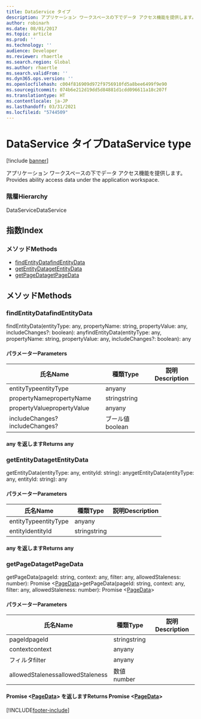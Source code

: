 ```yaml
---
title: DataService タイプ
description: アプリケーション ワークスペースの下でデータ アクセス機能を提供します。
author: robinarh
ms.date: 08/01/2017
ms.topic: article
ms.prod: ''
ms.technology: ''
audience: Developer
ms.reviewer: rhaertle
ms.search.region: Global
ms.author: rhaertle
ms.search.validFrom: ''
ms.dyn365.ops.version: ''
ms.openlocfilehash: c004f816909d972f9756910fd5a8bee6499f9e90
ms.sourcegitcommit: 074b6e212d19dd5d84881d1cdd096611a18c207f
ms.translationtype: HT
ms.contentlocale: ja-JP
ms.lasthandoff: 03/31/2021
ms.locfileid: "5744509"
---
```

# <a name="dataservice-type"></a><span data-ttu-id="92841-103">DataService タイプ</span><span class="sxs-lookup"><span data-stu-id="92841-103">DataService type</span></span>

[!include [banner](../../../../includes/banner.md)]

<span data-ttu-id="92841-104">アプリケーション ワークスペースの下でデータ アクセス機能を提供します。</span><span class="sxs-lookup"><span data-stu-id="92841-104">Provides ability access data under the application workspace.</span></span>

### <a name="hierarchy"></a><span data-ttu-id="92841-105">階層</span><span class="sxs-lookup"><span data-stu-id="92841-105">Hierarchy</span></span>

<span data-ttu-id="92841-106">DataService</span><span class="sxs-lookup"><span data-stu-id="92841-106">DataService</span></span> <br>

## <a name="index"></a><span data-ttu-id="92841-107">指数</span><span class="sxs-lookup"><span data-stu-id="92841-107">Index</span></span>

### <a name="methods"></a><span data-ttu-id="92841-108">メソッド</span><span class="sxs-lookup"><span data-stu-id="92841-108">Methods</span></span>

* [<span data-ttu-id="92841-109">findEntityData</span><span class="sxs-lookup"><span data-stu-id="92841-109">findEntityData</span></span>](services-business-logic-services-idataservice.md#findentitydata)
* [<span data-ttu-id="92841-110">getEntityData</span><span class="sxs-lookup"><span data-stu-id="92841-110">getEntityData</span></span>](services-business-logic-services-idataservice.md#getentitydata)
* [<span data-ttu-id="92841-111">getPageData</span><span class="sxs-lookup"><span data-stu-id="92841-111">getPageData</span></span>](services-business-logic-services-idataservice.md#getpagedata)

## <a name="methods"></a><span data-ttu-id="92841-112">メソッド</span><span class="sxs-lookup"><span data-stu-id="92841-112">Methods</span></span>

### <a name="findentitydata"></a><span data-ttu-id="92841-113">findEntityData</span><span class="sxs-lookup"><span data-stu-id="92841-113">findEntityData</span></span>


<span data-ttu-id="92841-114">findEntityData(entityType: any, propertyName: string, propertyValue: any, includeChanges?: boolean): any</span><span class="sxs-lookup"><span data-stu-id="92841-114">findEntityData(entityType: any, propertyName: string, propertyValue: any, includeChanges?: boolean): any</span></span>




#### <a name="parameters"></a><span data-ttu-id="92841-115">パラメーター</span><span class="sxs-lookup"><span data-stu-id="92841-115">Parameters</span></span>

| <span data-ttu-id="92841-116">氏名</span><span class="sxs-lookup"><span data-stu-id="92841-116">Name</span></span> | <span data-ttu-id="92841-117">種類</span><span class="sxs-lookup"><span data-stu-id="92841-117">Type</span></span> | <span data-ttu-id="92841-118">説明</span><span class="sxs-lookup"><span data-stu-id="92841-118">Description</span></span> |
| ---- | ---- | ----------- |
| <span data-ttu-id="92841-119">entityType</span><span class="sxs-lookup"><span data-stu-id="92841-119">entityType</span></span>|<span data-ttu-id="92841-120">any</span><span class="sxs-lookup"><span data-stu-id="92841-120">any</span></span>||
| <span data-ttu-id="92841-121">propertyName</span><span class="sxs-lookup"><span data-stu-id="92841-121">propertyName</span></span>|<span data-ttu-id="92841-122">string</span><span class="sxs-lookup"><span data-stu-id="92841-122">string</span></span>||
| <span data-ttu-id="92841-123">propertyValue</span><span class="sxs-lookup"><span data-stu-id="92841-123">propertyValue</span></span>|<span data-ttu-id="92841-124">any</span><span class="sxs-lookup"><span data-stu-id="92841-124">any</span></span>||
| <span data-ttu-id="92841-125">includeChanges?</span><span class="sxs-lookup"><span data-stu-id="92841-125">includeChanges?</span></span>|<span data-ttu-id="92841-126">ブール値</span><span class="sxs-lookup"><span data-stu-id="92841-126">boolean</span></span>||

#### <a name="returns-any"></a><span data-ttu-id="92841-127">any を返します</span><span class="sxs-lookup"><span data-stu-id="92841-127">Returns any</span></span>

### <a name="getentitydata"></a><span data-ttu-id="92841-128">getEntityData</span><span class="sxs-lookup"><span data-stu-id="92841-128">getEntityData</span></span>


<span data-ttu-id="92841-129">getEntityData(entityType: any, entityId: string): any</span><span class="sxs-lookup"><span data-stu-id="92841-129">getEntityData(entityType: any, entityId: string): any</span></span>




#### <a name="parameters"></a><span data-ttu-id="92841-130">パラメーター</span><span class="sxs-lookup"><span data-stu-id="92841-130">Parameters</span></span>

| <span data-ttu-id="92841-131">氏名</span><span class="sxs-lookup"><span data-stu-id="92841-131">Name</span></span> | <span data-ttu-id="92841-132">種類</span><span class="sxs-lookup"><span data-stu-id="92841-132">Type</span></span> | <span data-ttu-id="92841-133">説明</span><span class="sxs-lookup"><span data-stu-id="92841-133">Description</span></span> |
| ---- | ---- | ----------- |
| <span data-ttu-id="92841-134">entityType</span><span class="sxs-lookup"><span data-stu-id="92841-134">entityType</span></span>|<span data-ttu-id="92841-135">any</span><span class="sxs-lookup"><span data-stu-id="92841-135">any</span></span>||
| <span data-ttu-id="92841-136">entityId</span><span class="sxs-lookup"><span data-stu-id="92841-136">entityId</span></span>|<span data-ttu-id="92841-137">string</span><span class="sxs-lookup"><span data-stu-id="92841-137">string</span></span>||

#### <a name="returns-any"></a><span data-ttu-id="92841-138">any を返します</span><span class="sxs-lookup"><span data-stu-id="92841-138">Returns any</span></span>

### <a name="getpagedata"></a><span data-ttu-id="92841-139">getPageData</span><span class="sxs-lookup"><span data-stu-id="92841-139">getPageData</span></span>


<span data-ttu-id="92841-140">getPageData(pageId: string, context: any, filter: any, allowedStaleness: number): Promise &lt;[PageData](services-business-logic-services-ipagedata.md)&gt;</span><span class="sxs-lookup"><span data-stu-id="92841-140">getPageData(pageId: string, context: any, filter: any, allowedStaleness: number): Promise &lt;[PageData](services-business-logic-services-ipagedata.md)&gt;</span></span>




#### <a name="parameters"></a><span data-ttu-id="92841-141">パラメーター</span><span class="sxs-lookup"><span data-stu-id="92841-141">Parameters</span></span>

| <span data-ttu-id="92841-142">氏名</span><span class="sxs-lookup"><span data-stu-id="92841-142">Name</span></span> | <span data-ttu-id="92841-143">種類</span><span class="sxs-lookup"><span data-stu-id="92841-143">Type</span></span> | <span data-ttu-id="92841-144">説明</span><span class="sxs-lookup"><span data-stu-id="92841-144">Description</span></span> |
| ---- | ---- | ----------- |
| <span data-ttu-id="92841-145">pageId</span><span class="sxs-lookup"><span data-stu-id="92841-145">pageId</span></span>|<span data-ttu-id="92841-146">string</span><span class="sxs-lookup"><span data-stu-id="92841-146">string</span></span>||
| <span data-ttu-id="92841-147">context</span><span class="sxs-lookup"><span data-stu-id="92841-147">context</span></span>|<span data-ttu-id="92841-148">any</span><span class="sxs-lookup"><span data-stu-id="92841-148">any</span></span>||
| <span data-ttu-id="92841-149">フィルタ</span><span class="sxs-lookup"><span data-stu-id="92841-149">filter</span></span>|<span data-ttu-id="92841-150">any</span><span class="sxs-lookup"><span data-stu-id="92841-150">any</span></span>||
| <span data-ttu-id="92841-151">allowedStaleness</span><span class="sxs-lookup"><span data-stu-id="92841-151">allowedStaleness</span></span>|<span data-ttu-id="92841-152">数値</span><span class="sxs-lookup"><span data-stu-id="92841-152">number</span></span>||

#### <a name="returns-promise-ltpagedatagt"></a><span data-ttu-id="92841-153">Promise &lt;[PageData](services-business-logic-services-ipagedata.md)&gt; を返します</span><span class="sxs-lookup"><span data-stu-id="92841-153">Returns Promise &lt;[PageData](services-business-logic-services-ipagedata.md)&gt;</span></span>



[!INCLUDE[footer-include](../../../../../../includes/footer-banner.md)]